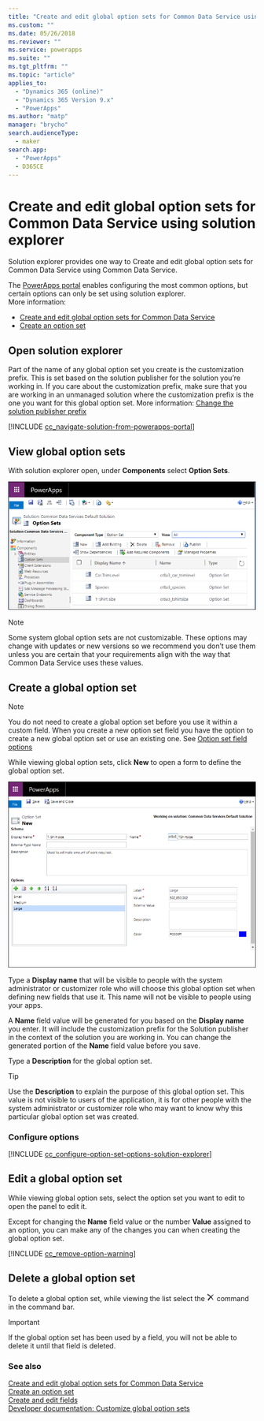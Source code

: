 ```yaml
---
title: "Create and edit global option sets for Common Data Service using solution explorer | MicrosoftDocs"
ms.custom: ""
ms.date: 05/26/2018
ms.reviewer: ""
ms.service: powerapps
ms.suite: ""
ms.tgt_pltfrm: ""
ms.topic: "article"
applies_to: 
  - "Dynamics 365 (online)"
  - "Dynamics 365 Version 9.x"
  - "PowerApps"
ms.author: "matp"
manager: "brycho"
search.audienceType: 
  - maker
search.app: 
  - "PowerApps"
  - D365CE
---
```

# Create and edit global option sets for Common Data Service using solution explorer

Solution explorer provides one way to Create and edit global option sets for Common Data Service using Common Data Service.

The [PowerApps portal](https://web.powerapps.com/?utm_source=padocs&utm_medium=linkinadoc&utm_campaign=referralsfromdoc) enables configuring the most common options, but certain options can only be set using solution explorer. <br />More information: 
- [Create and edit global option sets for Common Data Service](create-edit-global-option-sets.md)
- [Create an option set](custom-picklists.md)

## Open solution explorer

Part of the name of any global option set you create is the customization prefix. This is set based on the solution publisher for the solution you’re working in. If you care about the customization prefix, make sure that you are working in an unmanaged solution where the customization prefix is the one you want for this global option set. More information: [Change the solution publisher prefix](change-solution-publisher-prefix.md) 

[!INCLUDE [cc_navigate-solution-from-powerapps-portal](../../includes/cc_navigate-solution-from-powerapps-portal.md)]

## View global option sets

With solution explorer open, under **Components** select **Option Sets**.

![View global option sets](media/view-global-option-sets-solution-explorer.png)

> [!NOTE]
> Some system global option sets are not customizable. These options may change with updates or new versions so we recommend you don’t use them unless you are certain that your requirements align with the way that Common Data Service uses these values.

## Create a global option set

> [!NOTE]
> You do not need to create a global option set before you use it within a custom field. When you create a new option set field you have the option to create a new global option set or use an existing one. See [Option set field options](create-edit-field-solution-explorer.md#option-set-field-options)

While viewing global option sets, click **New** to open a form to define the global option set.

![Create global option set](media/create-global-option-set-solution-explorer.png)

Type a **Display name** that will be visible to people with the system administrator or customizer role who will choose this global option set when defining new fields that use it. This name will not be visible to people using your apps.

A **Name** field value will be generated for you based on the **Display name** you enter. It will include the customization prefix for the Solution publisher in the context of the solution you are working in. You can change the generated portion of the **Name** field value before you save.

Type a **Description** for the global option set. 

> [!TIP]
> Use the **Description** to explain the purpose of this global option set. This value is not visible to users of the application, it is for other people with the system administrator or customizer role who may want to know why this particular global option set was created.

### Configure options

[!INCLUDE [cc_configure-option-set-options-solution-explorer](../../includes/cc_configure-option-set-options-solution-explorer.md)]

## Edit a global option set

While viewing global option sets, select the option set you want to edit to open the panel to edit it.

Except for changing the **Name** field value or the number **Value** assigned to an option, you can make any of the changes you can when creating the global option set.

[!INCLUDE [cc_remove-option-warning](../../includes/cc_remove-option-warning.md)]

## Delete a global option set

To delete a global option set, while viewing the list select the ![Delete command](media/delete.gif) command in the command bar.

> [!IMPORTANT]
> If the global option set has been used by a field, you will not be able to delete it until that field is deleted.
  
### See also
 
[Create and edit global option sets for Common Data Service](create-edit-global-option-sets.md)<br />
[Create an option set](custom-picklists.md)<br />
[Create and edit fields](create-edit-fields.md)<br />
[Developer documentation: Customize global option sets](/dynamics365/customer-engagement/developer/org-service/customize-global-option-sets)
